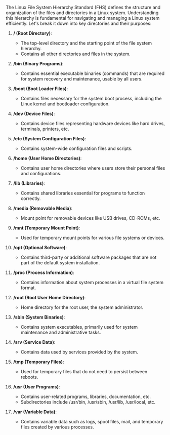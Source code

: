 The Linux File System Hierarchy Standard (FHS) defines the structure and organization of the files and directories in a Linux system. Understanding this hierarchy is fundamental for navigating and managing a Linux system efficiently. Let's break it down into key directories and their purposes:

1. **/ (Root Directory)**:
   - The top-level directory and the starting point of the file system hierarchy.
   - Contains all other directories and files in the system.
   
2. **/bin (Binary Programs)**:
   - Contains essential executable binaries (commands) that are required for system recovery and maintenance, usable by all users.
   
3. **/boot (Boot Loader Files)**:
   - Contains files necessary for the system boot process, including the Linux kernel and bootloader configuration.
   
4. **/dev (Device Files)**:
   - Contains device files representing hardware devices like hard drives, terminals, printers, etc.
   
5. **/etc (System Configuration Files)**:
   - Contains system-wide configuration files and scripts.
   
6. **/home (User Home Directories)**:
   - Contains user home directories where users store their personal files and configurations.
   
7. **/lib (Libraries)**:
   - Contains shared libraries essential for programs to function correctly.
   
8. **/media (Removable Media)**:
   - Mount point for removable devices like USB drives, CD-ROMs, etc.
   
9. **/mnt (Temporary Mount Point)**:
   - Used for temporary mount points for various file systems or devices.
   
10. **/opt (Optional Software)**:
    - Contains third-party or additional software packages that are not part of the default system installation.
    
11. **/proc (Process Information)**:
    - Contains information about system processes in a virtual file system format.
    
12. **/root (Root User Home Directory)**:
    - Home directory for the root user, the system administrator.
    
13. **/sbin (System Binaries)**:
    - Contains system executables, primarily used for system maintenance and administrative tasks.
    
14. **/srv (Service Data)**:
    - Contains data used by services provided by the system.
    
15. **/tmp (Temporary Files)**:
    - Used for temporary files that do not need to persist between reboots.
    
16. **/usr (User Programs)**:
    - Contains user-related programs, libraries, documentation, etc.
    - Subdirectories include /usr/bin, /usr/sbin, /usr/lib, /usr/local, etc.
    
17. **/var (Variable Data)**:
    - Contains variable data such as logs, spool files, mail, and temporary files created by various processes.

